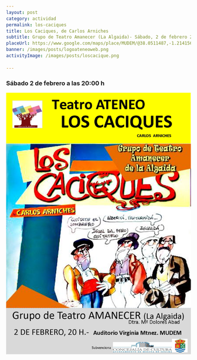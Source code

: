 ```yaml
---
layout: post
category: actividad
permalink: los-caciques
title: Los Caciques, de Carlos Arniches
subtitle: Grupo de Teatro Amanecer (La Algaida)- Sábado, 2 de febrero 2019, 20:00h.
placeUrl: https://www.google.com/maps/place/MUDEM/@38.0511487,-1.2141566,15z/data=!4m5!3m4!1s0x0:0xde6031502e1b4fbc!8m2!3d38.0511487!4d-1.2141566
banner: /images/posts/logoateneoweb.png
activityImage: /images/posts/loscacique.png
     
---
```


###  Sábado 2 de febrero a las 20:00 h

![cartel](/images/posts/loscaciques.png)  
